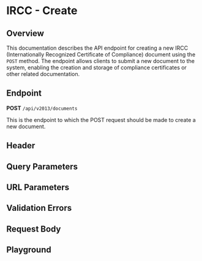 <script setup>
import SwaggerUI from "@/swagger/view/SwaggerUI.vue"
import swaggerJson from "@/swagger/json/ircc/create.json";

const swaggerSpecs = [
  { json: swaggerJson, protected: true },
];
</script>

# IRCC - Create

## Overview
This documentation describes the API endpoint for creating a new IRCC (Internationally Recognized Certificate of Compliance) document using the `POST` method. The endpoint allows clients to submit a new document to the system, enabling the creation and storage of compliance certificates or other related documentation.


<!--@include: @/../components/ircc/introduction.md-->

## Endpoint

**POST** `/api/v2013/documents`

This is the endpoint to which the POST request should be made to create a new document.

## Header
<!--@include: @/../components/common/header/authorization-realm.md-->

## Query Parameters
<!--@include: @/../components/common/query/schema.md-->

## URL Parameters
<!--@include: @/../components/common/url/uid.md-->

## Validation Errors
<!--@include: @/../components/common/validation-error.md-->

## Request Body
<!--@include: @/../components/ircc/request-body.md-->

## Playground

<SwaggerUI :swaggerSpecs="swaggerSpecs" />
